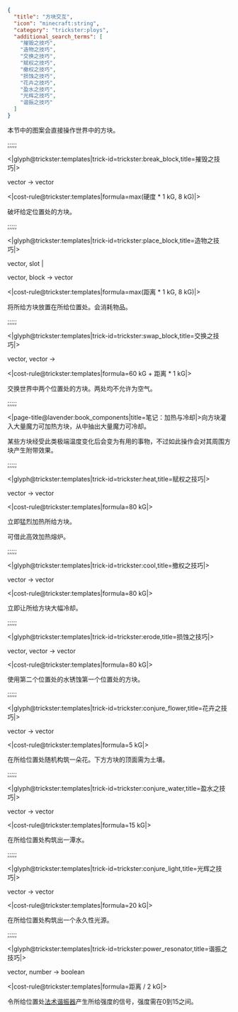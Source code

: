 ```json
{
  "title": "方块交互",
  "icon": "minecraft:string",
  "category": "trickster:ploys",
  "additional_search_terms": [
    "摧毁之技巧",
    "造物之技巧",
    "交换之技巧",
    "赋权之技巧",
    "撤权之技巧",
    "损蚀之技巧",
    "花卉之技巧",
    "盈水之技巧",
    "光辉之技巧",
    "谐振之技巧"
  ]
}
```

本节中的图案会直接操作世界中的方块。

;;;;;

<|glyph@trickster:templates|trick-id=trickster:break_block,title=摧毁之技巧|>

vector -> vector

<|cost-rule@trickster:templates|formula=max(硬度 * 1 kG\, 8 kG)|>

破坏给定位置处的方块。

;;;;;

<|glyph@trickster:templates|trick-id=trickster:place_block,title=造物之技巧|>

vector, slot |

vector, block -> vector

<|cost-rule@trickster:templates|formula=max(距离 * 1 kG\, 8 kG)|>

将所给方块放置在所给位置处。会消耗物品。

;;;;;

<|glyph@trickster:templates|trick-id=trickster:swap_block,title=交换之技巧|>

vector, vector ->

<|cost-rule@trickster:templates|formula=60 kG + 距离 * 1 kG|>

交换世界中两个位置处的方块。两处均不允许为空气。

;;;;;

<|page-title@lavender:book_components|title=笔记：加热与冷却|>向方块灌入大量魔力可加热方块，从中抽出大量魔力可冷却。


某些方块经受此类极端温度变化后会变为有用的事物，不过如此操作会对其周围方块产生附带效果。

;;;;;

<|glyph@trickster:templates|trick-id=trickster:heat,title=赋权之技巧|>

vector -> vector

<|cost-rule@trickster:templates|formula=80 kG|>

立即猛烈加热所给方块。


可借此高效加热熔炉。

;;;;;

<|glyph@trickster:templates|trick-id=trickster:cool,title=撤权之技巧|>

vector -> vector

<|cost-rule@trickster:templates|formula=80 kG|>

立即让所给方块大幅冷却。

;;;;;

<|glyph@trickster:templates|trick-id=trickster:erode,title=损蚀之技巧|>

vector, vector -> vector

<|cost-rule@trickster:templates|formula=80 kG|>

使用第二个位置处的水锈蚀第一个位置处的方块。

;;;;;

<|glyph@trickster:templates|trick-id=trickster:conjure_flower,title=花卉之技巧|>

vector -> vector

<|cost-rule@trickster:templates|formula=5 kG|>

在所给位置处随机构筑一朵花。下方方块的顶面需为土壤。

;;;;;

<|glyph@trickster:templates|trick-id=trickster:conjure_water,title=盈水之技巧|>

vector -> vector

<|cost-rule@trickster:templates|formula=15 kG|>

在所给位置处构筑出一潭水。

;;;;;

<|glyph@trickster:templates|trick-id=trickster:conjure_light,title=光辉之技巧|>

vector -> vector

<|cost-rule@trickster:templates|formula=20 kG|>

在所给位置处构筑出一个永久性光源。

;;;;;

<|glyph@trickster:templates|trick-id=trickster:power_resonator,title=谐振之技巧|>

vector, number -> boolean

<|cost-rule@trickster:templates|formula=距离 / 2 kG|>

令所给位置处[法术谐振器](^trickster:items/spell_resonator)产生所给强度的信号，强度需在0到15之间。
